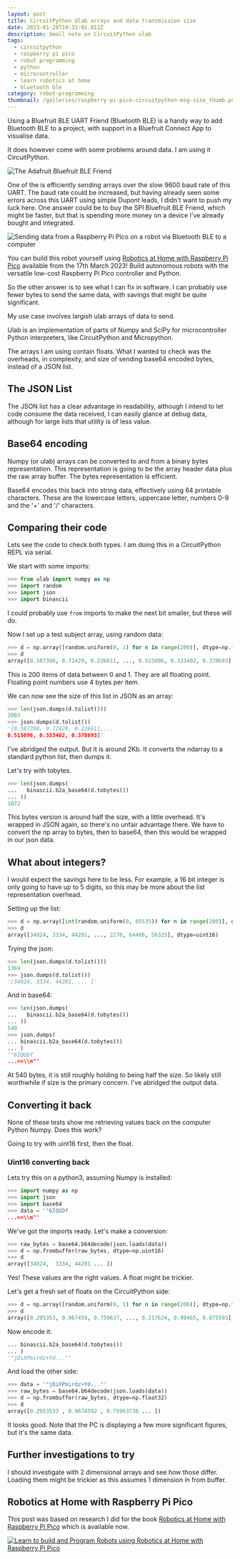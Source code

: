 ```yaml
---
layout: post
title: CircuitPython Ulab arrays and data transmission size
date: 2023-01-28T19:33:01.011Z
description: Small note on CircuitPython ulab
tags:
  - circuitpython
  - raspberry pi pico
  - robot programming
  - python
  - microcontroller
  - learn robotics at home
  - bluetooth ble
category: robot-programming
thumbnail: /galleries/raspberry-pi-pico-circuitpython-msg-size_thumb.png
---
```

Using a Bluefruit BLE UART Friend (Bluetooth BLE) is a handy way to add Bluetooth BLE to a project, with support in a Bluefruit Connect App to visualise data.

It does however come with some problems around data.
I am using it CircuitPython.

![The Adafruit Bluefruit BLE Friend](/galleries/adafruit_bluefruit_ble_uart_friend.jpeg "The Adafruit Bluefruit BLE Friend")

One of the is efficiently sending arrays over the slow 9600 baud rate of this UART.
The baud rate could be increased, but having already seen some errors across this UART using simple Dupont leads, I didn't want to push my luck here.
One answer could be to buy the SPI Bluefruit BLE Friend, which might be faster, but that is spending more money on a device I've already bought and integrated.

![Sending data from a Raspberry Pi Pico on a robot via Bluetooth BLE to a computer](/galleries/raspberry-pi-pico-circuitpython-msg-size.png "The bluetooth BLE use case")

You can build this robot yourself using [Robotics at Home with Raspberry Pi Pico](https://amzn.to/3ZBxtDr) available from the 17th March 2023! Build autonomous robots with the versatile low-cost Raspberry Pi Pico controller and Python.

So the other answer is to see what I can fix in software.
I can probably use fewer bytes to send the same data, with savings that might be quite significant.

My use case involves largish ulab arrays of data to send.

Ulab is an implementation of parts of Numpy and SciPy for microcontroller Python interpreters, like CircuitPython and Micropython.

The arrays I am using contain floats.
What I wanted to check was the overheads, in complexity, and size of sending base64 encoded bytes, instead of a JSON list.

## The JSON List

The JSON list has a clear advantage in readability, although I intend to let code consume the data received, I can easily glance at debug data, although for large lists that utility is of less value.

## Base64 encoding

Numpy (or ulab) arrays can be converted to and from a binary bytes representation.
This representation is going to be the array header data plus the raw array buffer.
The bytes representation is efficient.

Base64 encodes this back into string data, effectively using 64 printable characters.
These are the lowercase letters, uppercase letter, numbers 0-9 and the '+' and '/' characters.

## Comparing their code

Lets see the code to check both types.
I am doing this in a CircuitPython REPL via serial.

We start with some imports:

```python
>>> from ulab import numpy as np
>>> import random
>>> import json
>>> import binascii
```

I could probably use `from` imports to make the next bit smaller, but these will do.

Now I set up a test subject array, using random data:

```python
>>> d = np.array([random.uniform(0, 1) for n in range(200)], dtype=np.float)
>>> d
array([0.587398, 0.72429, 0.226611, ..., 0.515096, 0.333402, 0.378693], dtype=float32)
```

This is 200 items of data between 0 and 1.
They are all floating point.
Floating point numbers use 4 bytes per item.

We can now see the size of this list in JSON as an array:

```python
>>> len(json.dumps(d.tolist()))
2003
>>> json.dumps(d.tolist())
'[0.587398, 0.72429, 0.226611,...
0.515096, 0.333402, 0.378693]'
```

I've abridged the output.
But it is around 2Kb.
It converts the ndarray to a standard python list, then dumps it.

Let's try with tobytes.

```python
>>> len(json.dumps(
...   binascii.b2a_base64(d.tobytes())
... ))
1072
```

This bytes version is around half the size, with a little overhead.
It's wrapped in JSON again, so there's no unfair advantage there.
We have to convert the np array to bytes, then to base64, then this would be wrapped in our json data.

## What about integers?

I would expect the savings here to be less.
For example, a 16 bit integer is only going to have up to 5 digits, so this may be more about the list representation overhead.

Setting up the list:

```python
>>> d = np.array([int(random.uniform(0, 65535)) for n in range(200)], dtype=np.uint16)
>>> d
array([34024, 3334, 44281, ..., 2270, 64406, 56325], dtype=uint16)
```

Trying the json:

```python
>>> len(json.dumps(d.tolist()))
1369
>>> json.dumps(d.tolist())
'[34024, 3334, 44281, ... ]'
```

And in base64:

```python
>>> len(json.dumps(
...   binascii.b2a_base64(d.tobytes())
... ))
540
>>> json.dumps(
... binascii.b2a_base64(d.tobytes())
... )
'"6IQGDf
...==\\n"'
```

At 540 bytes, it is still roughly holding to being half the size.
So likely still worthwhile if size is the primary concern.
I've abridged the output data.

## Converting it back

None of these tests show me retrieving values back on the computer Python Numpy.
Does this work?

Going to try with uint16 first, then the float.

### Uint16 converting back

Lets try this on a python3, assuming Numpy is installed:

```python
>>> import numpy as np
>>> import json
>>> import base64
>>> data = '"6IQGDf
...==\\n"'
```

We've got the imports ready.
Let's make a conversion:

```python
>>> raw_bytes = base64.b64decode(json.loads(data))
>>> d = np.frombuffer(raw_bytes, dtype=np.uint16)
>>> d
array([34024,  3334, 44281 ... ])
```

Yes!
These values are the right values.
A float might be trickier.

Let's get a fresh set of floats on the CircuitPython side:

```python
>>> d = np.array([random.uniform(0, 1) for n in range(200)], dtype=np.float)
>>> d
array([0.295353, 0.967459, 0.759637, ..., 0.217624, 0.99465, 0.875593], dtype=float32)
```

Now encode it:

```python
... binascii.b2a_base64(d.tobytes())
... )
'"jDiXPmirdz+Yd..."'
```

And load the other side:

```python
>>> data = '"jDiXPmirdz+Yd..."'
>>> raw_bytes = base64.b64decode(json.loads(data))
>>> d = np.frombuffer(raw_bytes, dtype=np.float32)
>>> d
array([0.2953533 , 0.9674592 , 0.75963736 ... ])
```

It looks good.
Note that the PC is displaying a few more significant figures, but it's the same data.

## Further investigations to try

I should investigate with 2 dimensional arrays and see how those differ.
Loading them might be trickier as this assumes 1 dimension in from buffer.

## Robotics at Home with Raspberry Pi Pico

This post was based on research I did for the book [Robotics at Home with Raspberry Pi Pico](https://packt.link/5swS2) which is available now.

<a href="https://packt.link/5swS2" title="Learn to build and Program Robots using Robotics at Home with Raspberry Pi Pico"><img src="/galleries/2023/Robotics-at-Home-with-Raspberry-Pi-Pico-banner-2048.jpg"
  alt="Learn to build and Program Robots using Robotics at Home with Raspberry Pi Pico"
  sizes="(min-width: 1200px) 1140px, (min-width: 1000px) 940px, (min-width: 800px) 720px, 93.75vw"
  srcset="/galleries/2023/Robotics-at-Home-with-Raspberry-Pi-Pico-banner-720.jpg 720w, /galleries/2023/Robotics-at-Home-with-Raspberry-Pi-Pico-banner-1140.jpg 1140w, /galleries/2023/Robotics-at-Home-with-Raspberry-Pi-Pico-banner-1280.jpg 1280w"></a>
